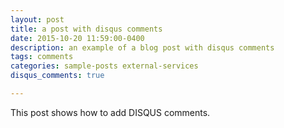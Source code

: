 ```yaml
---
layout: post
title: a post with disqus comments
date: 2015-10-20 11:59:00-0400
description: an example of a blog post with disqus comments
tags: comments
categories: sample-posts external-services
disqus_comments: true

---
```


This post shows how to add DISQUS comments.
